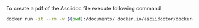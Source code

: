 To create a pdf of the Asciidoc file execute following command

```bash
docker run -it --rm -v $(pwd):/documents/ docker.io/asciidoctor/docker-asciidoctor asciidoctor-pdf /documents/Report.adoc
```
